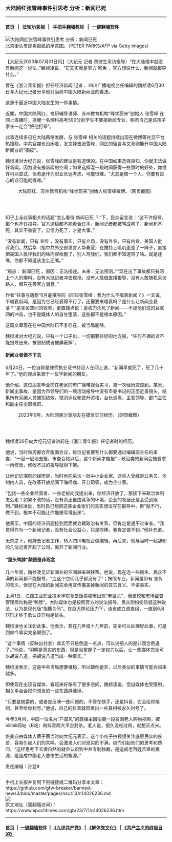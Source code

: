 ### 大陆网红张雪峰事件引思考 分析：新闻已死
------------------------

#### [首页](https://github.com/gfw-breaker/banned-news3/blob/master/README.md) &nbsp;&nbsp;|&nbsp;&nbsp; [法轮功真相](https://github.com/begood0513/basic/blob/master/README.md)  &nbsp;&nbsp;|&nbsp;&nbsp; [手把手翻墙教程](https://github.com/gfw-breaker/guides/wiki)  &nbsp;&nbsp;|&nbsp;&nbsp; [一键翻墙软件](https://github.com/gfw-breaker/nogfw/blob/master/README.md)  



<div><img alt="大陆网红张雪峰事件引思考 分析：新闻已死" class="attachment-djy_600_400 size-djy_600_400 wp-post-image" src="https://i.epochtimes.com/assets/uploads/2023/07/id14026250-GettyImages-71312542-600x400.jpg"/>
<div class="caption">
 北京街头市民卖报纸的示意图。（PETER PARKS/AFP via Getty Images）
</div></div><hr/>


<div><p>
 【大纪元2023年07月01日讯】（大纪元
 <ok href="https://www.epochtimes.com/gb/tag/%E8%AE%B0%E8%80%85.html">
  记者
 </ok>
 萧律生采访报导）“在大陆根本就没有新闻这一说法。”魏桢凌说，“它其实就是官方
 <ok href="https://www.epochtimes.com/gb/tag/%E5%96%89%E8%88%8C.html">
  喉舌
 </ok>
 ，官方想说什么，新闻就报导什么。”
</p>
<p>
 曾在《浙江青年报》担任经济新闻
 <ok href="https://www.epochtimes.com/gb/tag/%E8%AE%B0%E8%80%85.html">
  记者
 </ok>
 、四川广播电视台任编辑的魏桢凌6月30日与大纪元记者分享他对当前中国大陆新闻业的看法。
</p>
<p>
 这源于最近中国大陆发生的一件事情。
</p>
<p>
 近期，中国大陆网红、考研辅导讲师、苏州教育机构“峰学蔚来”创始人
 <ok href="https://www.epochtimes.com/gb/tag/%E5%BC%A0%E9%9B%AA%E5%B3%B0.html">
  张雪峰
 </ok>
 在网上直播时，提醒一名理科高考590分的学生不要报新闻专业，称若自己是该孩子家长一定会“把他打晕”。
</p>
<p>
 此事连续多日在大陆网络发酵，与
 <ok href="https://www.epochtimes.com/gb/tag/%E5%BC%A0%E9%9B%AA%E5%B3%B0.html">
  张雪峰
 </ok>
 相关的话题持续出现在微博等社交平台热搜榜。中共官媒也没闲着，发文抨击张雪峰，网民的留言与文章则撕开中国大陆新闻业的“画皮”。
</p>
<p>
 魏桢凌对大纪元说，张雪峰的建议是有道理的。在中国如果选择良知，你就无法做好新闻，因为没有报新闻的空间；如果选择混一段时间获得一些暂时的好处，你或许可以尝试，但若是作为职业长远考虑，可能很难。“尤其是做一个人，你要有良心的话可能就很难。”
</p>
<figure aria-describedby="caption-attachment-14026252" class="wp-caption aligncenter" id="attachment_14026252" style="width: 600px">
 <ok href="https://i.epochtimes.com/assets/uploads/2023/07/id14026252-zhangxuefeng.jpg" target="_blank">
  <img alt="" class="size-large wp-image-14026252" src="https://i.epochtimes.com/assets/uploads/2023/07/id14026252-zhangxuefeng-600x297.jpg"/>
 </ok>
 <br/><figcaption class="wp-caption-text" id="caption-attachment-14026252">
  大陆网红、苏州教育机构“峰学蔚来”创始人张雪峰微博。（网页截图）
 </figcaption><br/>
</figure><br/>
<p>
 知乎上与此事相关的话题“怎么看待
 <ok href="https://www.epochtimes.com/gb/tag/%E6%96%B0%E9%97%BB%E5%B7%B2%E6%AD%BB.html">
  新闻已死
 </ok>
 ？”下，民众留言说：“这不许报导，那个也不许报导。官方通稿都不能看合订本，新闻记者都被骂成狗了，新闻死不死，其实不重要了。公信力死了，才是大事。”
</p>
<p>
 “没有新闻，只有
 <ok href="https://www.epochtimes.com/gb/tag/%E5%AE%A3%E4%BC%A0.html">
  宣传
 </ok>
 ，没有事实，只有立场，没有外宣，只有内宣。美国人批评我们，然后华（指中共外交部发言人华春莹）在推特上叽叽歪歪了一阵子，直接把美国人批评我们的啥内容给删了，别人骂我们，我们都不知道骂了啥。就是还嘴，你都不知道该怎么还嘴。”
</p>
<p>
 “观点：
 <ok href="https://www.epochtimes.com/gb/tag/%E6%96%B0%E9%97%BB%E5%B7%B2%E6%AD%BB.html">
  新闻已死
 </ok>
 。原因：无法描述。未来：无法预测。”“现在出了事故都只有网上个人的爆料，没有大批记者冲去现场，没有人敢做直播报导，没有人敢随机采访路人，都只在等官方消息。”
</p>
<p>
 作者“往事与随想”6月底撰写的《回应张雪峰：我为什么不唱衰新闻？》一文说，不唱衰新闻，是因为它已经衰得不行了，还需要来唱衰吗？是什么让新闻业衰落？“是言论空间的收窄，更直接点说：是权力杀死了新闻——不是他们说的互联网的冲击，也不是媒体人的自甘堕落，这些都不是根本原因。”
</p>
<p>
 这篇文章现在在中国大陆已不复存在，被当局删除。
</p>
<p>
 魏桢凌对大纪元说，只有一个口子出，一切都要往好的地方报，“任何不满的话不能报导出来，被限制或者被屏蔽掉”。
</p>
<h4>
 新闻业者做不下去
</h4>
<p>
 6月24日，一位自称是律师执业证书持证人在网上说，“新闻早就死了，死了几十年了。”他的观点来源于一位学新闻的朋友。
</p>
<p>
 他介绍，这位朋友毕业前在老家的市广播电视台实习，被一次经历震惊到。某天，新闻出事故，是因为市领导们的一项活动报导中没有市委书记的正面近景镜头，结果所有采编人员被扣绩效，取消评优和晋升资格，台长调离，主管领导、部门主任和副主任全部撤职。
</p>
<figure aria-describedby="caption-attachment-14026251" class="wp-caption aligncenter" id="attachment_14026251" style="width: 600px">
 <ok href="https://i.epochtimes.com/assets/uploads/2023/07/id14026251-news.jpg" target="_blank">
  <img alt="" class="size-large wp-image-14026251" src="https://i.epochtimes.com/assets/uploads/2023/07/id14026251-news-600x334.jpg"/>
 </ok>
 <br/><figcaption class="wp-caption-text" id="caption-attachment-14026251">
  2023年6月，大陆网民分享朋友在媒体实习经历。（网页截图）
 </figcaption><br/>
</figure><br/>
<p>
 魏桢凌30日向大纪元记者讲起在《浙江青年报》任记者时的经历。
</p>
<p>
 他说，当时每周都会开版面会议，每位记者要写什么都要通过编辑部主任的审查，“一层一层地去报，审查合格以后，这个新闻才能报”；政治类的新闻会被要求一再修改，修改不过的报导就得下架。
</p>
<p>
 让他记忆深刻的经历是，当时他在采访一批中小企业家。这些人曾经是公务员、体制内人员，在改革开放期间下海经商、开公司等，成为企业家。
</p>
<p>
 “包括一些企业经营者、一些老板向我提出来，你经济开放了，那接下来政治体制怎么走？如果不改的话，没有真正自由竞争的环境，企业的发展还是会受到限制。”魏桢凌说，当时自己想把这些企业家们的真实想法写在报导中，但“就不行，做不到，根本不可能让你能够写得出来”。
</p>
<p>
 他表示，中国的经济问题挖到后面就会跟政治有关系，但肯定是通不过审查。“我觉得作为一个新闻记者，没有社会公益心，只是吹捧，我肯定做不到。”他补充道。
</p>
<p>
 无奈之下，他辞去记者工作，转入四川电视台做编辑。再后来，他与当时一起辞职的几位记者开起了公司，离开了新闻行业。
</p>
<h4>
 “鼠头鸭脖”颠倒是非观念
</h4>
<p>
 几十年间，魏桢凌见证新闻业的空间越来越狭窄。他说，现在连一些民生、民众不满的新闻都不能报导，“连这个空间几乎都没有了”；按照专业，新闻是带有
 <ok href="https://www.epochtimes.com/gb/tag/%E5%AE%A3%E4%BC%A0.html">
  宣传
 </ok>
 的含义，但现在大陆的新闻完全用宣传覆盖掉新闻的其它含义、不讲事实。
</p>
<p>
 上月1日，江西工业职业技术学院食堂饭菜被曝出现“老鼠头”，但该校和市场监督管理局均称是“鸭脖”。大陆媒体也是按照官方的说法报导。民众则纷纷质疑这种说法，认为是现代版“指鹿为马”。在巨大舆论压力下，该省成立调查组，一直到6月17日才终于承认该异物是鼠头。
</p>
<p>
 魏桢凌也关注到此事。他表示，若在几年或十几年前，完全可以处理好此事，可是到如今事实完全颠倒了。
</p>
<p>
 “这个事情（反映出社会）其实不只是倒退一点点，可以说把人的是非观念倒退了。”他说，“明明是真实的东西，但是当掌握了一定权力以后，让一些媒体完全可以胡说八道，把胡说八道当成一种事实。”
</p>
<p>
 魏桢凌表示，这是中共当局想要维稳，所以颠倒是非，以后类似的事情可能会越来越多。
</p>
<p>
 即使现在出现自媒体，看起来好像有了很多空间，魏桢凌说，但自媒体也受限制，相关平台会把你想发的一些东西屏蔽掉。
</p>
<p>
 “只要是揭露的，或者是反映一些问题的，不管在快手，还是抖音，它会给你限制，甚至给你封号。”他说，自己的抖音就因发出一些真相被永久封号了。
</p>
<p>
 今年3月间，中国一位名为“户晨风”的直播主因拍摄一段贫困老人购物视频，被bilibili网站（B站）和抖音两大平台封杀。老人说，很久没吃过肉，就想买点米。
</p>
<p>
 旅美自由媒体人黄子茵当时向大纪元表示，这个小伙子拍视频关注底层民众的疾苦，容易引起人们的共鸣，会激发人们对现实的不满，继而引起他们的思考和质问，“这样思考下去很自然的就会认识到中共专制独裁，是造成老百姓苦难的根源，是造成中国老人悲惨生活的根源。”
</p>
<p>
 责任编辑：孙芸#
</p>
</div>
<hr/>
手机上长按并复制下列链接或二维码分享本文章：<br/>
https://github.com/gfw-breaker/banned-news3/blob/master/pages/nsc413/n14026236.md <br/>
<a href='https://github.com/gfw-breaker/banned-news3/blob/master/pages/nsc413/n14026236.md'><img src='https://github.com/gfw-breaker/banned-news3/blob/master/pages/nsc413/n14026236.md.png'/></a> <br/>
原文地址（需翻墙访问）：https://www.epochtimes.com/gb/23/7/1/n14026236.htm


------------------------
#### [首页](https://github.com/gfw-breaker/banned-news3/blob/master/README.md) &nbsp;|&nbsp; [一键翻墙软件](https://github.com/gfw-breaker/nogfw/blob/master/README.md) &nbsp;| [《九评共产党》](https://github.com/gfw-breaker/9ping.md/blob/master/README.md#九评之一评共产党是什么) | [《解体党文化》](https://github.com/gfw-breaker/jtdwh.md/blob/master/README.md) | [《共产主义的终极目的》](https://github.com/gfw-breaker/gczydzjmd.md/blob/master/README.md)


<img src='http://gfw-breaker.win/banned-news3/pages/nsc413/n14026236.md' width='0px' height='0px'/>